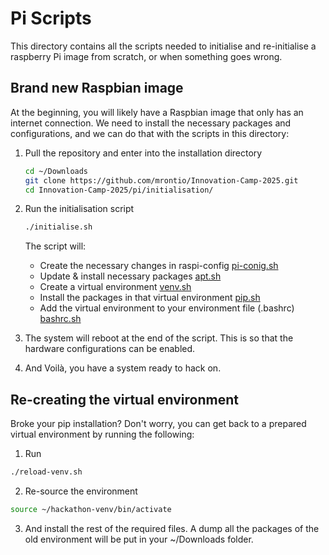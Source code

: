 # Pi Scripts
This directory contains all the scripts needed to initialise and re-initialise a raspberry Pi image from scratch, or when something goes wrong.

## Brand new Raspbian image
At the beginning, you will likely have a Raspbian image that only has an internet connection.
We need to install the necessary packages and configurations, and we can do that with the scripts in this directory:

1. Pull the repository and enter into the installation directory
   ```bash
   cd ~/Downloads
   git clone https://github.com/mrontio/Innovation-Camp-2025.git
   cd Innovation-Camp-2025/pi/initialisation/
   ```

2. Run the initialisation script
   ```bash
   ./initialise.sh
   ```
   The script will:
   - Create the necessary changes in raspi-config [pi-conig.sh](./scripts/pi-config.sh)
   - Update & install necessary packages [apt.sh](./scripts/apt.sh)
   - Create a virtual environment [venv.sh](./scripts/venv.sh)
   - Install the packages in that virtual environment [pip.sh](./scripts/pip.sh)
   - Add the virtual environment to your environment file (.bashrc) [bashrc.sh](./scripts/bashrc.sh)

3. The system will reboot at the end of the script. This is so that the hardware configurations can be enabled.

3. And Voilà, you have a system ready to hack on.

## Re-creating the virtual environment
Broke your pip installation? Don't worry, you can get back to a prepared virtual environment by running the following:

1. Run
```bash
./reload-venv.sh
```

2. Re-source the environment
```bash
source ~/hackathon-venv/bin/activate
```

3. And install the rest of the required files. A dump all the packages of the old environment will be put in your ~/Downloads folder.
